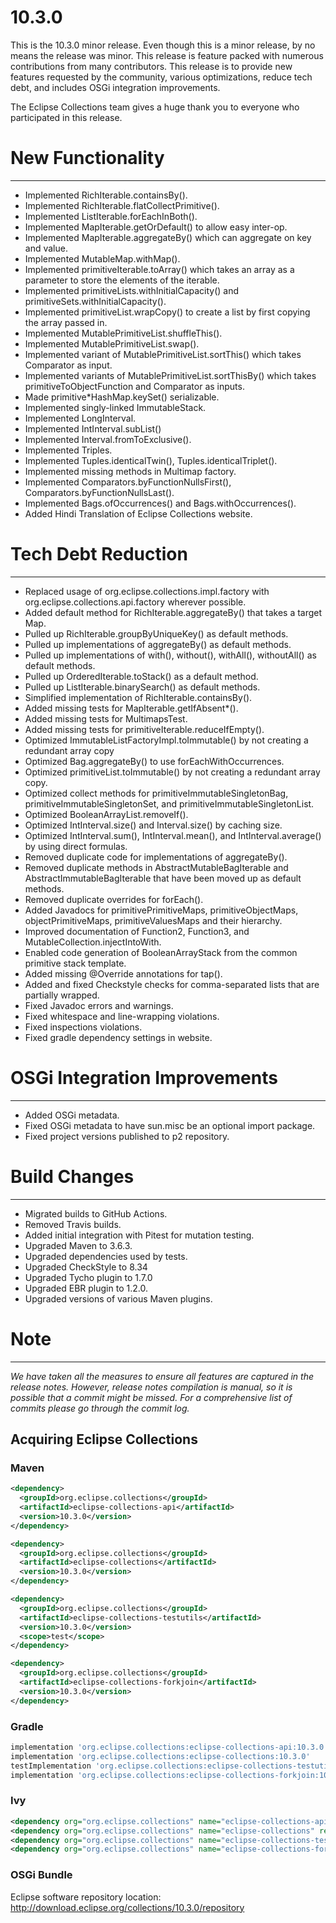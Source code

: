 10.3.0
====================

This is the 10.3.0 minor release. Even though this is a minor release, by no means the release was minor. This release is feature packed with numerous contributions from many contributors.
This release is to provide new features requested by the community, various optimizations, reduce tech debt, and includes OSGi integration improvements.

The Eclipse Collections team gives a huge thank you to everyone who participated in this release.

# New Functionality
-----------------
* Implemented RichIterable.containsBy().
* Implemented RichIterable.flatCollectPrimitive().
* Implemented ListIterable.forEachInBoth().
* Implemented MapIterable.getOrDefault() to allow easy inter-op.
* Implemented MapIterable.aggregateBy() which can aggregate on key and value.
* Implemented MutableMap.withMap().
* Implemented primitiveIterable.toArray() which takes an array as a parameter to store the elements of the iterable.
* Implemented primitiveLists.withInitialCapacity() and primitiveSets.withInitialCapacity().
* Implemented primitiveList.wrapCopy() to create a list by first copying the array passed in. 
* Implemented MutablePrimitiveList.shuffleThis().
* Implemented MutablePrimitiveList.swap().
* Implemented variant of MutablePrimitiveList.sortThis() which takes Comparator as input.
* Implemented variants of MutablePrimitiveList.sortThisBy() which takes primitiveToObjectFunction and Comparator as inputs.
* Made primitive*HashMap.keySet() serializable.
* Implemented singly-linked ImmutableStack.
* Implemented LongInterval.
* Implemented IntInterval.subList()
* Implemented Interval.fromToExclusive().
* Implemented Triples.
* Implemented Tuples.identicalTwin(), Tuples.identicalTriplet().
* Implemented missing methods in Multimap factory.
* Implemented Comparators.byFunctionNullsFirst(), Comparators.byFunctionNullsLast().
* Implemented Bags.ofOccurrences() and Bags.withOccurrences().
* Added Hindi Translation of Eclipse Collections website.

# Tech Debt Reduction
---------------------
* Replaced usage of org.eclipse.collections.impl.factory with org.eclipse.collections.api.factory wherever possible.
* Added default method for RichIterable.aggregateBy() that takes a target Map.
* Pulled up RichIterable.groupByUniqueKey() as default methods.
* Pulled up implementations of aggregateBy() as default methods.
* Pulled up implementations of with(), without(), withAll(), withoutAll() as default methods.
* Pulled up OrderedIterable.toStack() as a default method.
* Pulled up ListIterable.binarySearch() as default methods.
* Simplified implementation of RichIterable.containsBy().
* Added missing tests for MapIterable.getIfAbsent*().
* Added missing tests for MultimapsTest.
* Added missing tests for primitiveIterable.reduceIfEmpty().
* Optimized ImmutableListFactoryImpl.toImmutable() by not creating a redundant array copy
* Optimized Bag.aggregateBy() to use forEachWithOccurrences.
* Optimized primitiveList.toImmutable() by not creating a redundant array copy.
* Optimized collect methods for primitiveImmutableSingletonBag, primitiveImmutableSingletonSet, and primitiveImmutableSingletonList.
* Optimized BooleanArrayList.removeIf().
* Optimized IntInterval.size() and Interval.size() by caching size.
* Optimized IntInterval.sum(), IntInterval.mean(), and IntInterval.average() by using direct formulas.
* Removed duplicate code for implementations of aggregateBy().
* Removed duplicate methods in AbstractMutableBagIterable and AbstractImmutableBagIterable that have been moved up as default methods.
* Removed duplicate overrides for forEach().
* Added Javadocs for primitivePrimitiveMaps, primitiveObjectMaps, objectPrimitiveMaps, primitiveValuesMaps and their hierarchy.
* Improved documentation of Function2, Function3, and MutableCollection.injectIntoWith.
* Enabled code generation of BooleanArrayStack from the common primitive stack template.
* Added missing @Override annotations for tap().
* Added and fixed Checkstyle checks for comma-separated lists that are partially wrapped.
* Fixed Javadoc errors and warnings.
* Fixed whitespace and line-wrapping violations.
* Fixed inspections violations.
* Fixed gradle dependency settings in website.

# OSGi Integration Improvements
-------------------------------
* Added OSGi metadata.
* Fixed OSGi metadata to have sun.misc be an optional import package.
* Fixed project versions published to p2 repository.

# Build Changes
-----------------
* Migrated builds to GitHub Actions.
* Removed Travis builds.
* Added initial integration with Pitest for mutation testing.
* Upgraded Maven to 3.6.3.
* Upgraded dependencies used by tests.
* Upgraded CheckStyle to 8.34
* Upgraded Tycho plugin to 1.7.0
* Upgraded EBR plugin to 1.2.0.
* Upgraded versions of various Maven plugins.

# Note
-------
_We have taken all the measures to ensure all features are captured in the release notes. 
However, release notes compilation is manual, so it is possible that a commit might be missed. 
For a comprehensive list of commits please go through the commit log._

Acquiring Eclipse Collections
-----------------------------

### Maven

```xml
<dependency>
  <groupId>org.eclipse.collections</groupId>
  <artifactId>eclipse-collections-api</artifactId>
  <version>10.3.0</version>
</dependency>

<dependency>
  <groupId>org.eclipse.collections</groupId>
  <artifactId>eclipse-collections</artifactId>
  <version>10.3.0</version>
</dependency>

<dependency>
  <groupId>org.eclipse.collections</groupId>
  <artifactId>eclipse-collections-testutils</artifactId>
  <version>10.3.0</version>
  <scope>test</scope>
</dependency>

<dependency>
  <groupId>org.eclipse.collections</groupId>
  <artifactId>eclipse-collections-forkjoin</artifactId>
  <version>10.3.0</version>
</dependency>
```

### Gradle

```groovy
implementation 'org.eclipse.collections:eclipse-collections-api:10.3.0'
implementation 'org.eclipse.collections:eclipse-collections:10.3.0'
testImplementation 'org.eclipse.collections:eclipse-collections-testutils:10.3.0'
implementation 'org.eclipse.collections:eclipse-collections-forkjoin:10.3.0'
```

### Ivy

```xml
<dependency org="org.eclipse.collections" name="eclipse-collections-api" rev="10.3.0" />
<dependency org="org.eclipse.collections" name="eclipse-collections" rev="10.3.0" />
<dependency org="org.eclipse.collections" name="eclipse-collections-testutils" rev="10.3.0" />
<dependency org="org.eclipse.collections" name="eclipse-collections-forkjoin" rev="10.3.0"/>
```

### OSGi Bundle

Eclipse software repository location: http://download.eclipse.org/collections/10.3.0/repository

